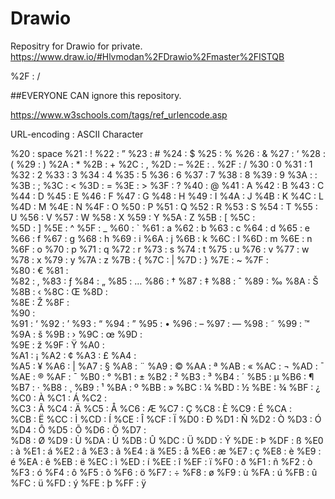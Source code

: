 # Drawio
Repositry for Drawio for private.   
https://www.draw.io/#Hlvmodan%2FDrawio%2Fmaster%2FISTQB

%2F : / 

##EVERYONE CAN ignore this repository.

https://www.w3schools.com/tags/ref_urlencode.asp


URL-encoding : ASCII Character 

%20 : space
%21 : ! 
%22 : ” 
%23 : # 
%24 : $ 
%25 : % 
%26 : & 
%27 : ‘ 
%28 : ( 
%29 : ) 
%2A : * 
%2B : + 
%2C : , 
%2D : – 
%2E : . 
%2F : / 
%30 : 0 
%31 : 1 
%32 : 2 
%33 : 3 
%34 : 4 
%35 : 5 
%36 : 6 
%37 : 7 
%38 : 8 
%39 : 9 
%3A : : 
%3B : ; 
%3C : < 
%3D : = 
%3E : > 
%3F : ? 
%40 : @ 
%41 : A 
%42 : B 
%43 : C 
%44 : D 
%45 : E 
%46 : F 
%47 : G 
%48 : H 
%49 : I 
%4A : J 
%4B : K 
%4C : L 
%4D : M 
%4E : N 
%4F : O 
%50 : P 
%51 : Q 
%52 : R 
%53 : S 
%54 : T 
%55 : U 
%56 : V 
%57 : W 
%58 : X 
%59 : Y 
%5A : Z 
%5B : [
%5C : \
%5D : ] 
%5E : ^ 
%5F : _ 
%60 : ` 
%61 : a 
%62 : b 
%63 : c 
%64 : d 
%65 : e 
%66 : f 
%67 : g 
%68 : h 
%69 : i 
%6A : j 
%6B : k 
%6C : l 
%6D : m 
%6E : n 
%6F : o 
%70 : p 
%71 : q 
%72 : r 
%73 : s 
%74 : t 
%75 : u 
%76 : v 
%77 : w 
%78 : x 
%79 : y 
%7A : z 
%7B : { 
%7C : | 
%7D : } 
%7E : ~ 
%7F :  
%80 : € 
%81 :  
%82 : ‚ 
%83 : ƒ 
%84 : „ 
%85 : … 
%86 : † 
%87 : ‡ 
%88 : ˆ 
%89 : ‰ 
%8A : Š 
%8B : ‹ 
%8C : Œ 
%8D :  
%8E : Ž 
%8F :  
%90 :  
%91 : ‘ 
%92 : ’ 
%93 : “ 
%94 : ” 
%95 : • 
%96 : – 
%97 : — 
%98 : ˜ 
%99 : ™ 
%9A : š 
%9B : › 
%9C : œ 
%9D :  
%9E : ž 
%9F : Ÿ 
%A0 :  
%A1 : ¡ 
%A2 : ¢ 
%A3 : £ 
%A4 :  
%A5 : ¥ 
%A6 : | 
%A7 : § 
%A8 : ¨ 
%A9 : © 
%AA : ª 
%AB : « 
%AC : ¬ 
%AD : ¯ 
%AE : ® 
%AF : ¯ 
%B0 : ° 
%B1 : ± 
%B2 : ² 
%B3 : ³ 
%B4 : ´ 
%B5 : µ 
%B6 : ¶ 
%B7 : · 
%B8 : ¸ 
%B9 : ¹ 
%BA : º 
%BB : » 
%BC : ¼ 
%BD : ½ 
%BE : ¾ 
%BF : ¿ 
%C0 : À 
%C1 : Á 
%C2 :  
%C3 : Ã 
%C4 : Ä 
%C5 : Å 
%C6 : Æ 
%C7 : Ç 
%C8 : È 
%C9 : É 
%CA :  
%CB : Ë 
%CC : Ì 
%CD : Í 
%CE : Î 
%CF : Ï 
%D0 : Ð 
%D1 : Ñ 
%D2 : Ò 
%D3 : Ó 
%D4 : Ô 
%D5 : Õ 
%D6 : Ö 
%D7 :  
%D8 : Ø 
%D9 : Ù 
%DA : Ú 
%DB : Û 
%DC : Ü 
%DD : Ý 
%DE : Þ 
%DF : ß 
%E0 : à 
%E1 : á 
%E2 : â 
%E3 : ã 
%E4 : ä 
%E5 : å 
%E6 : æ 
%E7 : ç 
%E8 : è 
%E9 : é 
%EA : ê 
%EB : ë 
%EC : ì 
%ED : í 
%EE : î 
%EF : ï 
%F0 : ð 
%F1 : ñ 
%F2 : ò 
%F3 : ó 
%F4 : ô 
%F5 : õ 
%F6 : ö 
%F7 : ÷ 
%F8 : ø 
%F9 : ù 
%FA : ú 
%FB : û 
%FC : ü 
%FD : ý 
%FE : þ 
%FF : ÿ
